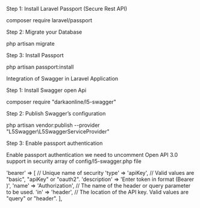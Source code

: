 Step 1: Install Laravel Passport (Secure Rest API)

composer require laravel/passport

Step 2: Migrate your Database

php artisan migrate

Step 3: Install Passport

php artisan passport:install

Integration of Swagger in Laravel Application

Step 1: Install Swagger open Api

composer require "darkaonline/l5-swagger"

Step 2: Publish Swagger’s configuration

php artisan vendor:publish --provider  "L5Swagger\L5SwaggerServiceProvider"

Step 3: Enable passport authentication

Enable passport authentication we need to uncomment Open API 3.0 support in security array of config/l5-swagger.php file

 'bearer' => [ // Unique name of security
                    'type' => 'apiKey', // Valid values are "basic", "apiKey" or "oauth2".
                    'description' => 'Enter token in format (Bearer <token>)',
                    'name' => 'Authorization', // The name of the header or query parameter to be used.
                    'in' => 'header', // The location of the API key. Valid values are "query" or "header".
                ],